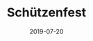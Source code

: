 ---
title: "Schützenfest"
publishdate: 2019-01-01T10:00:00+01:00
date: 2019-07-20
end: 2019-07-24
location: platz
draft: false
outputs:
- html
- calendar
---